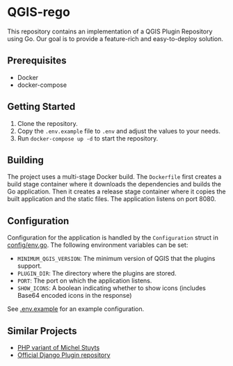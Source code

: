 # QGIS-rego

This repository contains an implementation of a QGIS Plugin Repository using Go. Our goal is to provide a feature-rich and easy-to-deploy solution.

## Prerequisites

- Docker
- docker-compose

## Getting Started

1. Clone the repository.
2. Copy the `.env.example` file to `.env` and adjust the values to your needs.
3. Run `docker-compose up -d` to start the repository.

## Building

The project uses a multi-stage Docker build. The `Dockerfile` first creates a build stage container where it downloads the dependencies and builds the Go application. Then it creates a release stage container where it copies the built application and the static files. The application listens on port 8080.

## Configuration

Configuration for the application is handled by the `Configuration` struct in [config/env.go](config/env.go). The following environment variables can be set:

- `MINIMUM_QGIS_VERSION`: The minimum version of QGIS that the plugins support.
- `PLUGIN_DIR`: The directory where the plugins are stored.
- `PORT`: The port on which the application listens.
- `SHOW_ICONS`: A boolean indicating whether to show icons (includes Base64 encoded icons in the response)

See [.env.example](.env.example) for an example configuration.

## Similar Projects

- [PHP variant of Michel Stuyts](https://gitlab.com/GIS-projects/phpQGISrepository)
- [Official Django Plugin repository ](https://github.com/qgis/QGIS-Django/tree/master/qgis-app/plugins)
